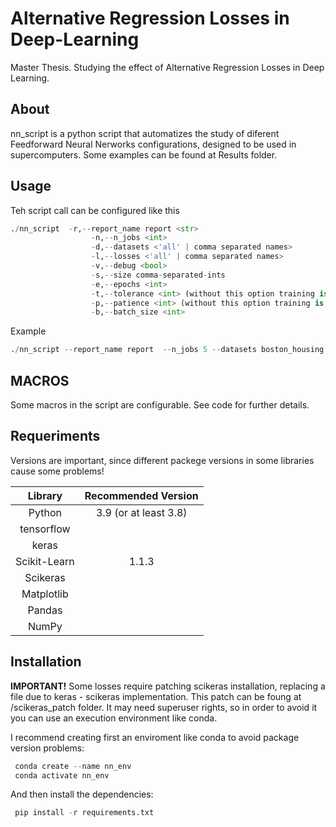 # Alternative Regression Losses in Deep-Learning
Master Thesis. Studying the effect of  Alternative Regression Losses in Deep Learning.


## About
nn_script is a python script that automatizes the study of diferent Feedforward Neural Nerworks configurations, designed to be used in supercomputers.
Some examples can be found at Results folder.

## Usage 
Teh script call can be configured like this
```python
./nn_script  -r,--report_name report <str> 
                  -n,--n_jobs <int> 
                  -d,--datasets <'all' | comma separated names> 
                  -l,--losses <'all' | comma separated names> 
                  -v,--debug <bool> 
                  -s,--size comma-separated-ints 
                  -e,--epochs <int>  
                  -t,--tolerance <int> (without this option training is fixed for --epochs epochs) 
                  -p,--patience <int> (without this option training is fixed for --epochs epochs) 
                  -b,--batch_size <int>
 ```

Example
```python
./nn_script --report_name report  --n_jobs 5 --datasets boston_housing --losses mse --size 20,20 --epochs 5000  --tolerance 1.e-16 --patience 500 --batch_size 200 --debug True
 ```

## MACROS 
Some macros in the script are configurable. See code for further details.


## Requeriments
Versions are important, since different packege versions in some libraries cause some problems!

| Library  | Recommended Version |
|:--------------------------------------------------------------:|:-------:|
| Python                                                          |3.9 (or at least 3.8)|
| tensorflow                  || 
| keras                  || 
| Scikit-Learn                  |1.1.3| 
| Scikeras                  || 
| Matplotlib                  || 
| Pandas                  || 
| NumPy                 || 


                 
## Installation

 **IMPORTANT!**
 Some losses require patching scikeras installation, replacing a file due to keras - scikeras implementation. This patch can be foung at /scikeras_patch folder.
 It may need superuser rights, so in order to avoid it you can use an execution environment like conda.

I recommend creating first an enviroment like conda to avoid package version problems:
```python
 conda create --name nn_env
 conda activate nn_env
 ```
And then install the dependencies:
```python
 pip install -r requirements.txt 
 ```
 
